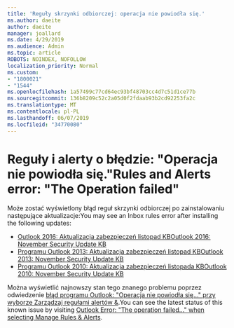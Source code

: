 ```yaml
---
title: 'Reguły skrzynki odbiorczej: operacja nie powiodła się.'
ms.author: daeite
author: daeite
manager: joallard
ms.date: 4/29/2019
ms.audience: Admin
ms.topic: article
ROBOTS: NOINDEX, NOFOLLOW
localization_priority: Normal
ms.custom:
- "1800021"
- "1544"
ms.openlocfilehash: 1a57499c77cd64ec93bf48703cc4d7c51d1ce77b
ms.sourcegitcommit: 136b8209c52c2a05d0f2fdaab93b2cd92253fa2c
ms.translationtype: MT
ms.contentlocale: pl-PL
ms.lasthandoff: 06/07/2019
ms.locfileid: "34770080"
---
```

# <a name="rules-and-alerts-error-the-operation-failed"></a><span data-ttu-id="539a4-102">Reguły i alerty o błędzie: "Operacja nie powiodła się."</span><span class="sxs-lookup"><span data-stu-id="539a4-102">Rules and Alerts error: "The Operation failed"</span></span>

<span data-ttu-id="539a4-103">Może zostać wyświetlony błąd reguł skrzynki odbiorczej po zainstalowaniu następujące aktualizacje:</span><span class="sxs-lookup"><span data-stu-id="539a4-103">You may see an Inbox rules error after installing the following updates:</span></span>
- [<span data-ttu-id="539a4-104">Outlook 2016: Aktualizacja zabezpieczeń listopad KB</span><span class="sxs-lookup"><span data-stu-id="539a4-104">Outlook 2016: November Security Update KB</span></span>](https://support.microsoft.com/help/4461506)
- [<span data-ttu-id="539a4-105">Programu Outlook 2013: Aktualizacja zabezpieczeń listopad KB</span><span class="sxs-lookup"><span data-stu-id="539a4-105">Outlook 2013: November Security Update KB</span></span>](https://support.microsoft.com/help/4461486)
- [<span data-ttu-id="539a4-106">Programu Outlook 2010: Aktualizacja zabezpieczeń listopada KB</span><span class="sxs-lookup"><span data-stu-id="539a4-106">Outlook 2010: November Security Update KB</span></span>](https://support.microsoft.com/help/4461585) 

<span data-ttu-id="539a4-107">Można wyświetlić najnowszy stan tego znanego problemu poprzez odwiedzenie [błąd programu Outlook: "Operacja nie powiodła się..." przy wyborze Zarządzaj regułami alertów &](https://support.office.com/article/Outlook-Error-The-operation-failed-when-selecting-Manage-Rules-Alerts-64b6ff77-98c2-4564-9cbf-25bd8e17fb8b%20).</span><span class="sxs-lookup"><span data-stu-id="539a4-107">You can see the latest status of this known issue by visiting [Outlook Error: "The operation failed..." when selecting Manage Rules & Alerts](https://support.office.com/article/Outlook-Error-The-operation-failed-when-selecting-Manage-Rules-Alerts-64b6ff77-98c2-4564-9cbf-25bd8e17fb8b%20).</span></span>